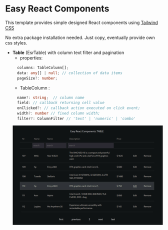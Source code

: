 # Easy React Components

This template provides simple designed React components using [Tailwind CSS](https://tailwindcss.com/)

 No extra package installation needed. Just copy, eventually provide own css styles.


- **Table** (EsrTable) with column text filter and pagination
   - properties:
    ```typescript
      columns: TableColumn[];
      data: any[] | null; // collection of data items
      pageSize?: number;
    ```
    - TableColumn :
    ```typescript
      name?: string;  // column name
      field: // callback returning cell value 
      onClicked?: // callback action executed on click event;
      width?: number // fixed column width;
      filter?: ColumnFilter // 'text' | 'numeric' | 'combo'
    ```
    ![image](./doc/erc-table.jpg)